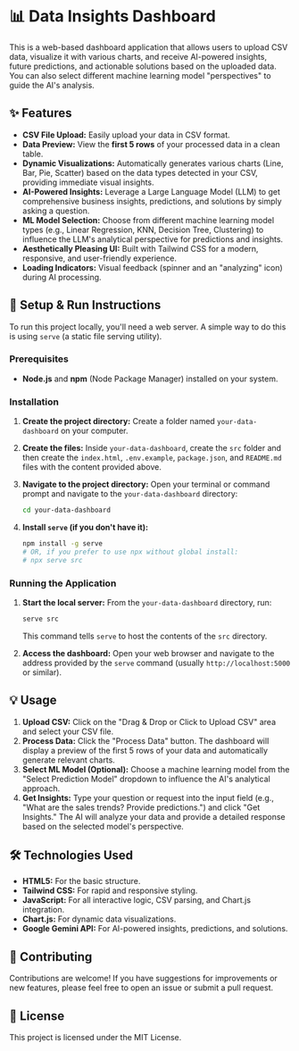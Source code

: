 # 📊 Data Insights Dashboard

This is a web-based dashboard application that allows users to upload CSV data, visualize it with various charts, and receive AI-powered insights, future predictions, and actionable solutions based on the uploaded data. You can also select different machine learning model "perspectives" to guide the AI's analysis.

## ✨ Features

* **CSV File Upload:** Easily upload your data in CSV format.
* **Data Preview:** View the **first 5 rows** of your processed data in a clean table.
* **Dynamic Visualizations:** Automatically generates various charts (Line, Bar, Pie, Scatter) based on the data types detected in your CSV, providing immediate visual insights.
* **AI-Powered Insights:** Leverage a Large Language Model (LLM) to get comprehensive business insights, predictions, and solutions by simply asking a question.
* **ML Model Selection:** Choose from different machine learning model types (e.g., Linear Regression, KNN, Decision Tree, Clustering) to influence the LLM's analytical perspective for predictions and insights.
* **Aesthetically Pleasing UI:** Built with Tailwind CSS for a modern, responsive, and user-friendly experience.
* **Loading Indicators:** Visual feedback (spinner and an "analyzing" icon) during AI processing.

## 🚀 Setup & Run Instructions

To run this project locally, you'll need a web server. A simple way to do this is using `serve` (a static file serving utility).

### Prerequisites

* **Node.js** and **npm** (Node Package Manager) installed on your system.

### Installation

1.  **Create the project directory:**
    Create a folder named `your-data-dashboard` on your computer.

2.  **Create the files:**
    Inside `your-data-dashboard`, create the `src` folder and then create the `index.html`, `.env.example`, `package.json`, and `README.md` files with the content provided above.

3.  **Navigate to the project directory:**
    Open your terminal or command prompt and navigate to the `your-data-dashboard` directory:
    ```bash
    cd your-data-dashboard
    ```

4.  **Install `serve` (if you don't have it):**
    ```bash
    npm install -g serve
    # OR, if you prefer to use npx without global install:
    # npx serve src
    ```

### Running the Application

1.  **Start the local server:**
    From the `your-data-dashboard` directory, run:
    ```bash
    serve src
    ```
    This command tells `serve` to host the contents of the `src` directory.

2.  **Access the dashboard:**
    Open your web browser and navigate to the address provided by the `serve` command (usually `http://localhost:5000` or similar).

## 💡 Usage

1.  **Upload CSV:** Click on the "Drag & Drop or Click to Upload CSV" area and select your CSV file.
2.  **Process Data:** Click the "Process Data" button. The dashboard will display a preview of the first 5 rows of your data and automatically generate relevant charts.
3.  **Select ML Model (Optional):** Choose a machine learning model from the "Select Prediction Model" dropdown to influence the AI's analytical approach.
4.  **Get Insights:** Type your question or request into the input field (e.g., "What are the sales trends? Provide predictions.") and click "Get Insights." The AI will analyze your data and provide a detailed response based on the selected model's perspective.

## 🛠️ Technologies Used

* **HTML5:** For the basic structure.
* **Tailwind CSS:** For rapid and responsive styling.
* **JavaScript:** For all interactive logic, CSV parsing, and Chart.js integration.
* **Chart.js:** For dynamic data visualizations.
* **Google Gemini API:** For AI-powered insights, predictions, and solutions.

## 🤝 Contributing

Contributions are welcome! If you have suggestions for improvements or new features, please feel free to open an issue or submit a pull request.

## 📄 License

This project is licensed under the MIT License.
